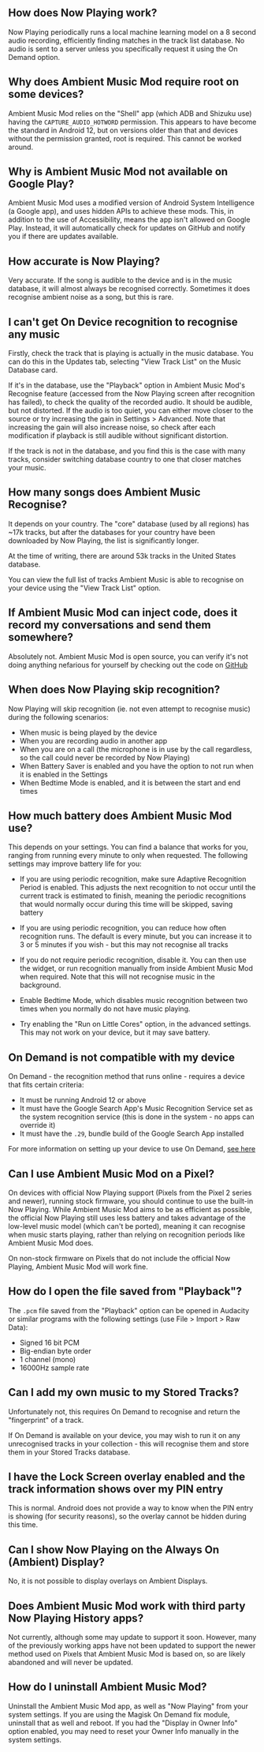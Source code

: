 ## How does Now Playing work?

Now Playing periodically runs a local machine learning model on a 8 second audio recording, 
efficiently finding matches in the track list database. No audio is sent to a server unless you 
specifically request it using the On Demand option.

## Why does Ambient Music Mod require root on some devices?

Ambient Music Mod relies on the "Shell" app (which ADB and Shizuku use) having the 
`CAPTURE_AUDIO_HOTWORD` permission. This appears to have become the standard in Android 12, but
on versions older than that and devices without the permission granted, root is required. This 
cannot be worked around.

## Why is Ambient Music Mod not available on Google Play?

Ambient Music Mod uses a modified version of Android System Intelligence (a Google app), and uses
hidden APIs to achieve these mods. This, in addition to the use of Accessibility, means the app
isn't allowed on Google Play. Instead, it will automatically check for updates on GitHub and notify
you if there are updates available.

## How accurate is Now Playing?

Very accurate. If the song is audible to the device and is in the music database, it will almost
always be recognised correctly. Sometimes it does recognise ambient noise as a song, but this is 
rare.

## I can't get On Device recognition to recognise any music

Firstly, check the track that is playing is actually in the music database. You can do this in the
Updates tab, selecting "View Track List" on the Music Database card. 

If it's in the database, use the "Playback" option in Ambient Music Mod's Recognise feature 
(accessed from the Now Playing screen after recognition has failed), to check the quality of the
recorded audio. It should be audible, but not distorted. If the audio is too quiet, you can either
move closer to the source or try increasing the gain in Settings > Advanced. Note that increasing
the gain will also increase noise, so check after each modification if playback is still audible
without significant distortion.

If the track is not in the database, and you find this is the case with many tracks, consider
switching database country to one that closer matches your music.

## How many songs does Ambient Music Recognise?

It depends on your country. The "core" database (used by all regions) has ~17k tracks, but after the 
databases for your country have been downloaded by Now Playing, the list is significantly longer.

At the time of writing, there are around 53k tracks in the United States database.

You can view the full list of tracks Ambient Music is able to recognise on your device using the 
"View Track List" option.

## If Ambient Music Mod can inject code, does it record my conversations and send them somewhere?

Absolutely not. Ambient Music Mod is open source, you can verify it's not doing anything nefarious 
for yourself by checking out the code on [GitHub](https://github.com/KieronQuinn/AmbientMusicMod)

## When does Now Playing skip recognition?

Now Playing will skip recognition (ie. not even attempt to recognise music) during the following 
scenarios:

- When music is being played by the device
- When you are recording audio in another app
- When you are on a call (the microphone is in use by the call regardless, so the call could never
be recorded by Now Playing)
- When Battery Saver is enabled and you have the option to not run when it is enabled in the 
Settings
- When Bedtime Mode is enabled, and it is between the start and end times 

## How much battery does Ambient Music Mod use?

This depends on your settings. You can find a balance that works for you, ranging from running
every minute to only when requested. The following settings may improve battery life for you:

- If you are using periodic recognition, make sure Adaptive Recognition Period is enabled. This
adjusts the next recognition to not occur until the current track is estimated to finish, meaning
the periodic recognitions that would normally occur during this time will be skipped, saving battery

- If you are using periodic recognition, you can reduce how often recognition runs. The default is
every minute, but you can increase it to 3 or 5 minutes if you wish - but this may not recognise
all tracks

- If you do not require periodic recognition, disable it. You can then use the widget, or run
recognition manually from inside Ambient Music Mod when required. Note that this will not recognise
music in the background.

- Enable Bedtime Mode, which disables music recognition between two times when you normally do not
have music playing.

- Try enabling the "Run on Little Cores" option, in the advanced settings. This may not work on your
device, but it may save battery.

## On Demand is not compatible with my device

On Demand - the recognition method that runs online - requires a device that fits certain criteria:

- It must be running Android 12 or above
- It must have the Google Search App's Music Recognition Service set as the system recognition
service (this is done in the system - no apps can override it)
- It must have the `.29`, bundle build of the Google Search App installed

For more information on setting up your device to use On Demand, 
[see here](https://github.com/KieronQuinn/AmbientMusicMod/wiki/Enabling-On-Demand)

## Can I use Ambient Music Mod on a Pixel?

On devices with official Now Playing support (Pixels from the Pixel 2 series and newer), running
stock firmware, you should continue to use the built-in Now Playing. While Ambient Music Mod aims
to be as efficient as possible, the official Now Playing still uses less battery and takes advantage
of the low-level music model (which can't be ported), meaning it can recognise when music starts
playing, rather than relying on recognition periods like Ambient Music Mod does.

On non-stock firmware on Pixels that do not include the official Now Playing, Ambient Music Mod
will work fine.

## How do I open the file saved from "Playback"?

The `.pcm` file saved from the "Playback" option can be opened in Audacity or similar programs with
the following settings (use File > Import > Raw Data):

- Signed 16 bit PCM
- Big-endian byte order
- 1 channel (mono)
- 16000Hz sample rate

## Can I add my own music to my Stored Tracks?

Unfortunately not, this requires On Demand to recognise and return the "fingerprint" of a track.

If On Demand is available on your device, you may wish to run it on any unrecognised tracks in your
collection - this will recognise them and store them in your Stored Tracks database.

## I have the Lock Screen overlay enabled and the track information shows over my PIN entry

This is normal. Android does not provide a way to know when the PIN entry is showing (for security
reasons), so the overlay cannot be hidden during this time.

## Can I show Now Playing on the Always On (Ambient) Display?

No, it is not possible to display overlays on Ambient Displays.

## Does Ambient Music Mod work with third party Now Playing History apps?

Not currently, although some may update to support it soon. However, many of the previously working 
apps have not been updated to support the newer method used on Pixels that Ambient Music Mod is 
based on, so are likely abandoned and will never be updated.

## How do I uninstall Ambient Music Mod?

Uninstall the Ambient Music Mod app, as well as "Now Playing" from your system settings. If you
are using the Magisk On Demand fix module, uninstall that as well and reboot. If you had the
"Display in Owner Info" option enabled, you may need to reset your Owner Info manually in the system
settings.
